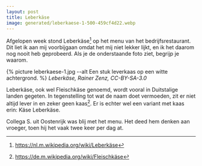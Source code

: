 ```yaml
---
layout: post
title: Leberkäse
image: generated/leberkaese-1-500-459cf4d22.webp
---
```


Afgelopen week stond Leberkäse[^1] op het menu van het bedrijfsrestaurant. Dit liet ik aan mij voorbijgaan omdat het mij niet lekker lijkt, en ik het daarom nog nooit heb geprobeerd. Als je de onderstaande foto ziet, begrijp je waarom.

{% picture leberkaese-1.jpg --alt Een stuk leverkaas op een witte achtergrond. %}
_Leberkäse, Rainer Zenz, CC-BY-SA-3.0_

Leberkäse, ook wel Fleischkäse genoemd, wordt vooral in Duitstalige landen gegeten. In tegenstelling tot wat de naam doet vermoeden, zit er niet altijd lever in en zeker geen kaas[^2]. Er is echter wel een variant met kaas erin: Käse Leberkäse.

Collega S. uit Oostenrijk was blij met het menu. Het deed hem denken aan vroeger, toen hij het vaak twee keer per dag at.

[^1]: <https://nl.m.wikipedia.org/wiki/Leberkäse>
[^2]: <https://de.m.wikipedia.org/wiki/Fleischkäse>
